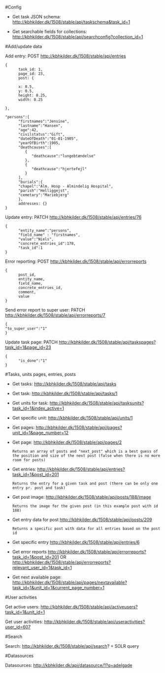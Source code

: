 
#Config

* Get task JSON schema:
http://kbhkilder.dk/1508/stable/api/taskschema&task_id=1

* Get searchable fields for collections:
http://kbhkilder.dk/1508/stable/api/searchconfig?collection_id=1


#Add/update data

Add entry:
POST
http://kbhkilder.dk/1508/stable/api/entries
```
{
      task_id: 1,
      page_id: 23, 
      post: {
      
      x: 0.5,
      y: 0.5,
      height: 0.25,
      width: 0.25

},

"persons":{  
      "firstnames":"Jensine",
      "lastname":"Hansen",
      "age":42,
      "civilstatus":"Gift",
      "dateOfDeath":"01-01-1905",
      "yearOfBirth":1905,
      "deathcauses":[  
         {  
            "deathcause":"lungebtændelse"
         },
         {  
            "deathcause":"hjertefejl"
         }
      ],
      "burials":{
      "chapel":"Alm. Hosp - Almindelig Hospital",
      "parish":"Helliggejst",
      "cemetary":"Mariebjerg"
      },
      addresses: {}
}
```

Update entry:
PATCH
http://kbhkilder.dk/1508/stable/api/entries/76

```
{  
      "entity_name":"persons",
      "field_name" : "firstnames",
      "value":"Niels",
      "concrete_entries_id":178,
      "task_id":1
}
```

Error reporting: POST
http://kbhkilder.dk/1508/stable/api/errorreports
```
{
      post_id,
      entity_name,
      field_name,
      concrete_entries_id,
      comment,
      value
}
```
Send error report to super user: PATCH
http://kbhkilder.dk/1508/stable/api/errorreports/7
```
{
"to_super_user":"1"
}
```

Update task page:
PATCH
http://kbhkilder.dk/1508/stable/api/taskspages?task_id=1&page_id=23

```
{  
      "is_done":"1"
}
```

#Tasks, units pages, entries, posts

* Get tasks:
http://kbhkilder.dk/1508/stable/api/tasks


* Get task:
http://kbhkilder.dk/1508/stable/api/tasks/1

* Get units for task:
http://kbhkilder.dk/1508/stable/api/tasksunits?task_id=1&index_active=1

* Get specific unit:
http://kbhkilder.dk/1508/stable/api/units/1

* Get pages:
http://kbhkilder.dk/1508/stable/api/pages?unit_id=1&page_number=12

* Get page:
http://kbhkilder.dk/1508/stable/api/pages/2

      Returns an array of posts and "next_post" which is a best guess of the position and size of the next post (false when there is no more room for posts)


* Get entries:
http://kbhkilder.dk/1508/stable/api/entries?task_id=1&post_id=201

      Returns the entry for a given task and post (there can be only one entry pr. post and task)

* Get post image:
http://kbhkilder.dk/1508/stable/api/posts/188/image

      Returns the image for the given post (in this example post with id 188)

* Get entry data for post
http://kbhkilder.dk/1508/stable/api/posts/209

      Returns a specific post with data for all entries based on the post id

* Get specific entry
http://kbhkilder.dk/1508/stable/api/entries/6

* Get error reports
http://kbhkilder.dk/1508/stable/api/errorreports?task_id=1&post_id=201
OR
http://kbhkilder.dk/1508/stable/api/errorreports?relevant_user_id=1&task_id=1


* Get next available page:
http://kbhkilder.dk/1508/stable/api/pages/nextavailable?task_id=1&unit_id=1&current_page_number=1


#User activities

Get active users:
http://kbhkilder.dk/1508/stable/api/activeusers?task_id=1&unit_id=1

Get user activities:
http://kbhkilder.dk/1508/stable/api/useractivities?user_id=607


#Search

Search:
http://kbhkilder.dk/1508/stable/api/search? + SOLR query

#Datasources

Datasources:
http://kbhkilder.dk/api/datasource/1?q=adelgade

